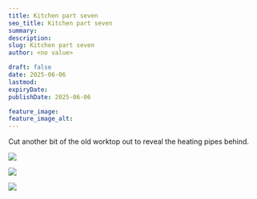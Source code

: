```yaml
---
title: Kitchen part seven
seo_title: Kitchen part seven
summary:
description:
slug: Kitchen part seven
author: <no value>

draft: false
date: 2025-06-06
lastmod:
expiryDate:
publishDate: 2025-06-06

feature_image:
feature_image_alt:
---
```

Cut another bit of the old worktop out to reveal the heating pipes behind.


![](/images/2296.jpeg )

![](/images/2297.jpeg )

![](/images/2298.jpeg )
